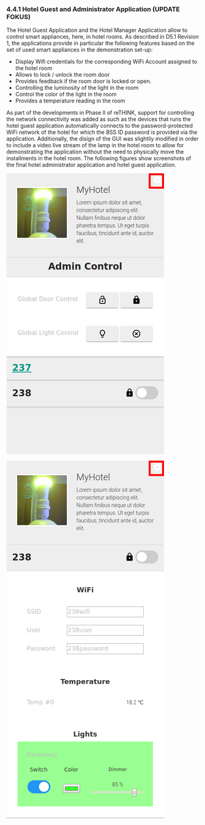 ### 4.4.1	Hotel Guest and Administrator Application (UPDATE FOKUS)	

The Hotel Guest Application and the Hotel Manager Application allow to control smart appliances, here, in hotel rooms. As described in D5.1 Revision 1, the applications provide in particular the following features based on the set of used smart appliances in the
demonstration set-up:
  * Display Wifi credentials for the corresponding WiFi Account assigned to the hotel room
  * Allows to lock / unlock the room door
  * Provides feedback if the room door is locked or open.
  * Controlling the luminosity of the light in the room
  * Control the color of the light in the room
  * Provides a temperature reading in the room
  
  As part of the developments in Phase II of reTHINK, support for controlling the network connectivity was added as such as the devices that runs the hotel guest application automatically connects to the password-protected WiFi network of the hotel for which the BSS ID password is provided via the application. Additionally, the disign of the GUI was slightliy modified in order to include a video live stream of the lamp in the hotel room to allow for demonstrating the application without the need to physically move the installments in the hotel room.  The following figures show screenshots of the final hotel administrator application and hotel guest application.
  
![Screenshot of *Hotel Administrator Application* GUI](hotelguest_adminview.png)


![Screenshot of *Hotel Guest Application* GUI](hotelguest_userview.png)

